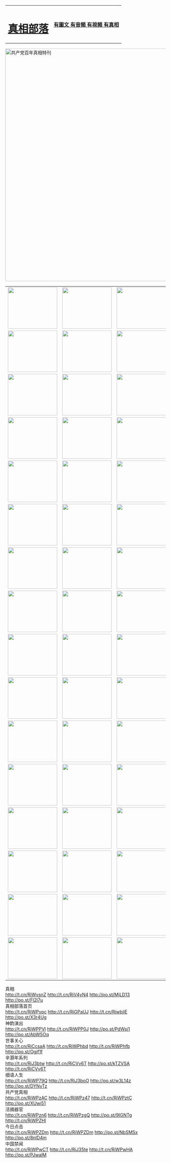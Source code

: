 <table>
<tr>

<td>
	<H1><a href="http://88.from-wv.com/zx/">真相部落</a></H1>
</td>
<td>
	<H4><a href="http://88.from-wv.com/zx/">有圖文 有音頻 有視頻 有真相</a></H4>
</td>
</tr>

</table>

<div ><a href="http://785.iaecgroup.com/zx/bngcd/"><img src="http://785.iaecgroup.com/zx/bngcd/gcdbnzx.jpg" width="730"  border="0" alt="共产党百年真相特刊"></a></div>

<table>
<tr>
	<td><a href="http://785.iaecgroup.com/xtr/107/"><img  src ="http://785.iaecgroup.com/pic/2017/02/107.jpg" width="155px" height="130px"></a></td>
	<td><a href="http://785.iaecgroup.com/xtr/829/"><img src ="http://785.iaecgroup.com/pic/2017/02/829.jpg" width="155px" height="130px"></a></td>
	<td><a href="http://785.iaecgroup.com/xtr/69/"><img  src ="http://785.iaecgroup.com/pic/2017/02/69.jpg" width="155px" height="130px"></a></td>
	<td><a href="http://785.iaecgroup.com/xtr/99/"><img  src ="http://785.iaecgroup.com/pic/2017/02/99.jpg" width="155px" height="130px"></a></td>
</tr>
<tr>
	<td><a href="http://785.iaecgroup.com/xtr/40/"><img  src ="http://785.iaecgroup.com/pic/2017/02/40.jpg" width="155px" height="130px"></a></td>
	<td><a href="http://785.iaecgroup.com/xtr/20/"><img  src ="http://785.iaecgroup.com/pic/2017/02/20.jpg" width="155px" height="130px"></a></td>
	<td><a href="http://785.iaecgroup.com/xtr/81/"><img  src ="http://785.iaecgroup.com/pic/2017/02/81.jpg" width="155px" height="130px"></a></td>
	<td><a href="http://785.iaecgroup.com/xtr/2/"><img  src ="http://785.iaecgroup.com/pic/2017/02/2.jpg" width="155px" height="130px"></a></td>
</tr>
<tr>
	<td><a href="http://785.iaecgroup.com/xtr/86/"><img  src ="http://785.iaecgroup.com/pic/2017/02/86.jpg" width="155px" height="130px"></a></td>
	<td><a href="http://785.iaecgroup.com/xtr/109/"><img  src ="http://785.iaecgroup.com/pic/2017/02/109.jpg" width="155px" height="130px"></a></td>
	<td><a href="http://785.iaecgroup.com/xtr/1378/"><img  src ="http://785.iaecgroup.com/pic/2017/02/1378.jpg" width="155px" height="130px"></a></td>
	<td><a href="http://785.iaecgroup.com/xtr/57/"><img  src ="http://785.iaecgroup.com/pic/2017/02/57.jpg" width="155px" height="130px"></a></td>
</tr>
<tr>
	<td><a href="http://785.iaecgroup.com/xtr/1219/"><img  src ="http://785.iaecgroup.com/pic/2017/02/1219.jpg" width="155px" height="130px"></a></td>
	<td><a href="http://785.iaecgroup.com/xtr/1220/"><img  src ="http://785.iaecgroup.com/pic/2017/02/1220.jpg" width="155px" height="130px"></a></td>
	<td><a href="http://785.iaecgroup.com/xtr/1221/"><img  src ="http://785.iaecgroup.com/pic/2017/02/1221.jpg" width="155px" height="130px"></a></td>
	<td><a href="http://785.iaecgroup.com/xtr/51/"><img  src ="http://785.iaecgroup.com/pic/2017/02/51.jpg" width="155px" height="130px"></a></td>
</tr>
<tr>
	<td><a href="http://785.iaecgroup.com/xtr/1055/"><img  src ="http://785.iaecgroup.com/pic/2017/02/1055.jpg" width="155px" height="130px"></a></td>
	<td><a href="http://785.iaecgroup.com/xtr/611/"><img  src ="http://785.iaecgroup.com/pic/2017/02/611.jpg" width="155px" height="130px"></a></td>
	<td><a href="http://785.iaecgroup.com/xtr/1121/"><img  src ="http://785.iaecgroup.com/pic/2017/02/1121.jpg" width="155px" height="130px"></a></td>
	<td><a href="http://785.iaecgroup.com/xtr/610/"><img  src ="http://785.iaecgroup.com/pic/2017/02/610.jpg" width="155px" height="130px"></a></td>
</tr>
<tr>
	<td><a href="http://785.iaecgroup.com/xtr/1128/"><img  src ="http://785.iaecgroup.com/pic/2017/02/1128.jpg" width="155px" height="130px"></a></td>
	<td><a href="http://785.iaecgroup.com/xtr/1395/"><img  src ="http://785.iaecgroup.com/pic/2017/02/1406.jpg" width="155px" height="130px"></a></td>
	<td><a href="http://785.iaecgroup.com/xtr/1407/"><img  src ="http://785.iaecgroup.com/pic/2017/02/1407.jpg" width="155px" height="130px"></a></td>
	<td><a href="http://785.iaecgroup.com/xtr/934/"><img  src ="http://785.iaecgroup.com/pic/2017/02/934.jpg" width="155px" height="130px"></a></td>
</tr>
<tr>
	<td><a href="http://785.iaecgroup.com/xtr/641/"><img  src ="http://785.iaecgroup.com/pic/2017/02/641.jpg" width="155px" height="130px"></a></td>
	<td><a href="http://785.iaecgroup.com/xtr/949/"><img  src ="http://785.iaecgroup.com/pic/2017/02/949.jpg" width="155px" height="130px"></a></td>
	<td><a href="http://785.iaecgroup.com/xtr/112/"><img  src ="http://785.iaecgroup.com/pic/2017/02/112.jpg" width="155px" height="130px"></a></td>
	<td><a href="http://785.iaecgroup.com/xtr/812/"><img  src ="http://785.iaecgroup.com/pic/2017/02/812.jpg" width="155px" height="130px"></a></td>
</tr>
<tr>
	<td><a href="http://785.iaecgroup.com/xtr/103/"><img  src ="http://785.iaecgroup.com/pic/2017/02/103.jpg" width="155px" height="130px"></a></td>
	<td><a href="http://785.iaecgroup.com/xtr/3/"><img  src ="http://785.iaecgroup.com/pic/2017/02/3.jpg" width="155px" height="130px"></a></td>
	<td><A HREF="http://785.iaecgroup.com/mp4/zx/2015/11/Lkmtt.mp4" target="_blank" title="蓮開滿天庭"><img  src="http://785.iaecgroup.com/pic/2015/11/Lkmtt3480_jssor.jpg"  width="155px" height="130px"></A></td>
	<td><A HREF="http://785.iaecgroup.com/mp4/zx/2015/11/2013513.mp4" target="_blank" title="飛旋的法輪"><img  src="http://785.iaecgroup.com/pic/2015/11/falun480_jssor.jpg"  width="155px" height="130px"></A></td>
</tr>
<tr>
	<td><A HREF="http://785.iaecgroup.com/mp4/zx/2015/11/NYParade.mp4" target="_blank" title="2004年4月10日法輪功紐約大遊行"><img  src="http://785.iaecgroup.com/pic/2015/11/nyparade480_jssor.jpg"  width="155px" height="130px"></A></td>
	<td><A HREF="http://785.iaecgroup.com/mp4/news617/2015/05/WEB_s28093.mp4" target="_blank" title="2015年世界法輪大法日特別報導"><img  src="http://785.iaecgroup.com/pic/2015/11/p6752711a666997037_jssor.jpg"  width="155px" height="130px"></A></td>
	<td><A HREF="http://785.iaecgroup.com/mp4/news829/2015/11/30211_326650.mp4" target="_blank" title="滄州綁架案連審四天 民眾抹淚稱審好人"><img  src="http://785.iaecgroup.com/pic/2015/11/changzhou2480_jssor.jpg"  width="155px" height="130px"></A></td>
	<td><A HREF="http://785.iaecgroup.com/mp4/mhph/2015/10/changzhou.mp4" target="_blank" title="滄州真相--獅城血淚"><img  src="http://785.iaecgroup.com/pic/2015/11/changzhou480_jssor.jpg"  width="155px" height="130px"></A></td>
</tr>
<tr>
	<td><A HREF="http://785.iaecgroup.com/mp4/mhjd/mhjd_55.mp4" target="_blank" title="正義律師與無罪辯護"><img  src="http://785.iaecgroup.com/pic/2015/11/wzbh480_jssor.jpg"  width="155px" height="130px"></A></td>
	<td><A HREF="http://785.iaecgroup.com/mp4/zx/2015/11/layerkcs.mp4" target="_blank" title="中國的良心--高智晟律師"><img  src="http://785.iaecgroup.com/pic/2015/11/layerkcs2480_jssor.jpg"  width="155px" height="130px"></A></td>
	<td><A HREF="http://785.iaecgroup.com/mp4/mhph/2015/10/szxl.mp4" target="_blank" title="神州血淚--北京、大慶、廣東、哈爾濱"><img  src="http://785.iaecgroup.com/pic/2015/11/szxl480_jssor.jpg"  width="155px" height="130px"></A></td>
	<td><A HREF="http://785.iaecgroup.com/mp4/zx/2015/11/TangShanFFXS.mp4" target="_blank" title="真相紀錄片：鳳凰新生"><img  src="http://785.iaecgroup.com/pic/2015/11/fhxs2480_jssor.jpg"  width="155px" height="130px"></A></td>
</tr>
<tr>
	<td><A HREF="http://785.iaecgroup.com/mp4/zx/2015/11/jidong.mp4" target="_blank" title="冀東監獄的罪惡"><img  src="http://785.iaecgroup.com/pic/2015/11/jidong480_jssor.jpg"  width="155px" height="130px"></A></td>
	<td><A HREF="http://785.iaecgroup.com/mp4/mhph/2015/10/tangshan.mp4" target="_blank" title="鳳凰血淚"><img  src="http://785.iaecgroup.com/pic/2015/11/tangshan480_jssor.jpg"  width="155px" height="130px"></A>
					</div></td>
	<td>	<A HREF="http://785.iaecgroup.com/mp4/mhph/2015/10/zfxtzxl.mp4" target="_blank" title="政法系統罪行錄--唐山篇"><img  src="http://785.iaecgroup.com/pic/2015/11/zfxtzxl480_jssor.jpg"  width="155px" height="130px"></A></td>
	<td><A HREF="http://785.iaecgroup.com/mp4/mhph/2015/10/QDBG.mp4" target="_blank" title="青島悲歌"><img  src="http://785.iaecgroup.com/pic/2015/10/qdbg2480_jssor.jpg"  width="155px" height="130px"></A></td>
</tr>
<tr>
	<td><A HREF="http://785.iaecgroup.com/mp4/mhph/2015/10/huludao.mp4" target="_blank" title="葫蘆島永恆的見證"><img  src="http://785.iaecgroup.com/pic/2015/10/huludao480_jssor.jpg"  width="155px" height="130px"></A></td>
	<td><A HREF="http://785.iaecgroup.com/mp4/mhph/2015/10/qbzx.mp4" target="_blank" title="湖畔泉邊聽真相-濟南泉城的傳奇"><img  src="http://785.iaecgroup.com/pic/2015/10/hupan480_jssor.jpg"  width="155px" height="130px"></A></td>
	<td><A HREF="http://785.iaecgroup.com/mp4/mhph/2015/10/baoding_dvd_v2.mp4" target="_blank" title="燕趙悲歌"><img  src="http://785.iaecgroup.com/pic/2015/10/yzbg480_jssor.jpg"  width="155px" height="130px"></A></td>
	<td><A HREF="http://785.iaecgroup.com/mp4/zx/2015/11/meihuashi_complete_ED2.0.mp4" target="_blank" title="梅花詩完整版"><img  src="http://785.iaecgroup.com/pic/2015/11/mhs480_jssor.jpg"  width="155px" height="130px"></A></td>
</tr>
<tr>
	<td><A HREF="http://785.iaecgroup.com/mp4/zx/2015/11/fengbei512k.mp4" target="_blank" title="豐碑"><img  src="http://785.iaecgroup.com/pic/2015/11/fongbei480_jssor.jpg"  width="155px" height="130px"></A></td>
	<td><A HREF="http://785.iaecgroup.com/mp4/zx/2015/11/fytdxComplete.mp4" target="_blank" title="風雨天地行全集"><img  src="http://785.iaecgroup.com/pic/2015/11/fytdxWhite480_jssor.jpg"  width="155px" height="130px"></A></td>
	<td><A HREF="http://785.iaecgroup.com/mp4/zx/2015/11/JianZheng.mp4" target="_blank" title="見證"><img  src="http://785.iaecgroup.com/pic/2015/11/witness480_jssor.jpg"  width="155px" height="130px"></A></td>
	<td><A HREF="http://785.iaecgroup.com/mp4/mhph/2015/10/hcym.mp4" target="_blank" title="紅朝陰謀"><img  src="http://785.iaecgroup.com/pic/2015/10/hcym480_jssor.jpg"  width="155px" height="130px"></A></td>
</tr>
<tr>
	<td><A HREF="http://785.iaecgroup.com/mp4/zx/2015/11/zfzxPalV3.mp4" target="_blank" title="是自焚還是騙局"><img  src="http://785.iaecgroup.com/pic/2015/11/zfzx4805_jssor.jpg"  width="155px" height="130px"></A></td>
	<td><A HREF="http://785.iaecgroup.com/mp4/zx/2015/11/lsdspMsyTd.mp4" target="_blank" title="歷史的審判"><img  src="http://785.iaecgroup.com/pic/2015/11/lsdsp480_jssor.jpg"  width="155px" height="130px"></A></td>
	<td><A HREF="http://785.iaecgroup.com/mp4/news886/2015/11/concat886.mp4" target="_blank" title="一周全球控告江澤民"><img  src="http://785.iaecgroup.com/pic/2015/11/news886480_jssor.jpg"  width="155px" height="130px"></A></td>
	<td><A HREF="http://785.iaecgroup.com/mp4/news1378/2014/08/CQSD_s0_e4_v2_i0-CQSD_4-video.mp4" target="_blank" title="歐洲的抉擇"><img  src="http://785.iaecgroup.com/pic/2015/11/p5143421a564166643-ss_jssor.jpg"  width="155px" height="130px"></A></td>
</tr>
<tr>
	<td><A HREF="http://785.iaecgroup.com/mp4/zx/2015/11/hk20150720parade.mp4" target="_blank" title="港法輪功反迫害大遊行 大陸遊客震撼"><img  src="http://785.iaecgroup.com/pic/2015/11/281098-ss_jssor.jpg"  width="155px" height="130px"></A></td>
	<td><A HREF="http://785.iaecgroup.com/mp4/zx/2015/11/20150720hkParade512k.mp4" target="_blank" title="香港法輪功720遊行聲援訴江潮"><img  src="http://785.iaecgroup.com/pic/2015/11/2015720parade480_jssor.jpg"  width="155px" height="130px"></A></td>
	<td><A HREF="http://785.iaecgroup.com/mp4/zx/2015/11/hktdc512.mp4" target="_blank" title="香港退黨潮"><img  src="http://785.iaecgroup.com/pic/2015/11/hktdc480_jssor.jpg"  width="155px" height="130px"></A></td>
	<td><A HREF="http://785.iaecgroup.com/mp4/news413/2015/11/concat413.mp4" target="_blank" title="本月退黨精選"><img  src="http://785.iaecgroup.com/pic/2015/11/tuidang480_jssor.jpg"  width="155px" height="130px"></A></td>
</tr>
<tr>
	<td><A HREF="http://785.iaecgroup.com/mp4/news823/2015/11/TSZG_British_1_QA_A_TSZG-61-1_XinHaoNianZuoZh_P617180.mp4" target="_blank" title="辛灝年：紀念《九評共產黨》發表十週年演講"><img  src="http://785.iaecgroup.com/pic/2015/11/xhn9p10480_jssor.jpg"  width="155px" height="130px"></A></td>
	<td><A HREF="http://785.iaecgroup.com/mp4/news57/2015/11/JPGCD8.mp4" target="_blank" title="【九評之八】評中國共產黨的邪教本質"><img  src="http://785.iaecgroup.com/pic/2015/11/9pkcd8p480_jssor.jpg"  width="155px" height="130px"></A></td>
	<td><A HREF="http://785.iaecgroup.com/mp4/other/kao.Chih.Sheng_story.mp4"  target="_blank" title="超越恐懼:高智晟的故事"				style="font-size:20px;"><img src="http://785.iaecgroup.com/pic/2016/12/GZS201408070902.jpg"  width="155px" height="130px">
						</A></td>
	<td><A HREF="http://785.iaecgroup.com/mp4/zx/2016/11/oh10yearsInv.mp4"  target="_blank" title="紀錄片《活摘 十年調查》完整版" style="font-size:20px;"><img src="http://785.iaecgroup.com/pic/2016/11/10yearsOHinv.jpg"  width="155px" height="130px">
						</A></td>
</tr>
</table>












<div class="linkbox"><div class="title">真相<div id="url">  <a href="http://t.cn/RiWvsnZ" target=_blank>http://t.cn/RiWvsnZ</a>    <a href="http://t.cn/RiV4yN4" target=_blank>http://t.cn/RiV4yN4</a>    <a href="http://po.st/MjLD13" target=_blank>http://po.st/MjLD13</a>    <a href="http://po.st/Fl2l7u" target=_blank>http://po.st/Fl2l7u</a>  </div></div><div class="title">真相部落首页<div id="url">  <a href="http://t.cn/RiWPvpc" target=_blank>http://t.cn/RiWPvpc</a>    <a href="http://t.cn/RiGPaUJ" target=_blank>http://t.cn/RiGPaUJ</a>    <a href="http://t.cn/RiwbjlE" target=_blank>http://t.cn/RiwbjlE</a>    <a href="http://po.st/X3r4Ug" target=_blank>http://po.st/X3r4Ug</a>  </div></div><div class="title">神韵演出<div id="url">  <a href="http://t.cn/RiWPPVl" target=_blank>http://t.cn/RiWPPVl</a>    <a href="http://t.cn/RiWPP0J" target=_blank>http://t.cn/RiWPP0J</a>    <a href="http://po.st/PdWsj1" target=_blank>http://po.st/PdWsj1</a>    <a href="http://po.st/AbW5Oq" target=_blank>http://po.st/AbW5Oq</a>  </div></div><div class="title">世事关心<div id="url">  <a href="http://t.cn/RiCcsaA" target=_blank>http://t.cn/RiCcsaA</a>    <a href="http://t.cn/RiWPhbd" target=_blank>http://t.cn/RiWPhbd</a>    <a href="http://t.cn/RiWPhfb" target=_blank>http://t.cn/RiWPhfb</a>    <a href="http://po.st/Ogjf1f" target=_blank>http://po.st/Ogjf1f</a>  </div></div><div class="title">辛灏年系列<div id="url">  <a href="http://t.cn/RiJ3btw" target=_blank>http://t.cn/RiJ3btw</a>    <a href="http://t.cn/RiCVv6T" target=_blank>http://t.cn/RiCVv6T</a>    <a href="http://po.st/kTZVSA" target=_blank>http://po.st/kTZVSA</a>    <a href="http://t.cn/RiCVv6T" target=_blank>http://t.cn/RiCVv6T</a>  </div></div><div class="title">细语人生<div id="url">  <a href="http://t.cn/RiWP79Q" target=_blank>http://t.cn/RiWP79Q</a>    <a href="http://t.cn/RiJ3boO" target=_blank>http://t.cn/RiJ3boO</a>    <a href="http://po.st/w3L14z" target=_blank>http://po.st/w3L14z</a>    <a href="http://po.st/DYNyTz" target=_blank>http://po.st/DYNyTz</a>  </div></div><div class="title">共产党真相<div id="url">  <a href="http://t.cn/RiWPzAC" target=_blank>http://t.cn/RiWPzAC</a>    <a href="http://t.cn/RiWPz47" target=_blank>http://t.cn/RiWPz47</a>    <a href="http://t.cn/RiWPztC" target=_blank>http://t.cn/RiWPztC</a>    <a href="http://po.st/XUwi51" target=_blank>http://po.st/XUwi51</a>  </div></div><div class="title">活摘器官<div id="url">  <a href="http://t.cn/RiWPzn6" target=_blank>http://t.cn/RiWPzn6</a>    <a href="http://t.cn/RiWPzgQ" target=_blank>http://t.cn/RiWPzgQ</a>    <a href="http://po.st/9IGNTg" target=_blank>http://po.st/9IGNTg</a>    <a href="http://t.cn/RiWPZHl" target=_blank>http://t.cn/RiWPZHl</a>  </div></div><div class="title">今日点击<div id="url">  <a href="http://t.cn/RiWPZDm" target=_blank>http://t.cn/RiWPZDm</a>    <a href="http://t.cn/RiWPZDm" target=_blank>http://t.cn/RiWPZDm</a>    <a href="http://po.st/NbSMSx" target=_blank>http://po.st/NbSMSx</a>    <a href="http://po.st/8nlD4m" target=_blank>http://po.st/8nlD4m</a>  </div></div><div class="title">中国禁闻<div id="url">  <a href="http://t.cn/RiWPwCT" target=_blank>http://t.cn/RiWPwCT</a>    <a href="http://t.cn/RiJ35te" target=_blank>http://t.cn/RiJ35te</a>    <a href="http://t.cn/RiWPwHA" target=_blank>http://t.cn/RiWPwHA</a>    <a href="http://po.st/PJwalM" target=_blank>http://po.st/PJwalM</a>  </div></div></div>

